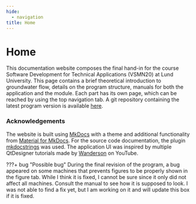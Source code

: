 ```yaml
---
hide:
  - navigation
title: Home
---
```


# Home
This documentation website composes the final hand-in for the course Software Development for Technical Applications (VSMN20) at Lund University. This page contains a brief theoretical introduction to groundwater flow, details on the program structure, manuals for both the application and the module. Each part has its own page, which can be reached by using the top navigation tab. A git repository containing the latest program version is available [here](https://youtu.be/dQw4w9WgXcQ).

### Acknowledgements
The website is built using [MkDocs](https://www.mkdocs.org/) with a theme and additional functionality from [Material for MkDocs](https://squidfunk.github.io/mkdocs-material/). For the source code documentation, the plugin [mkdocstrings](https://mkdocstrings.github.io/) was used. The application UI was inspired by multiple QtDesigner tutorials made by [Wanderson](https://www.youtube.com/c/WandersonIsMe) on YouTube.

???+ bug "Possible bug"
    During the final revision of the program, a bug appeared on some machines that prevents figures to be properly shown in the figure tab. While I think it is fixed, I cannot be sure since it only did not affect all machines. Consult the manual to see how it is supposed to look. I was not able to find a fix yet, but I am working on it and will update this box if it is fixed.